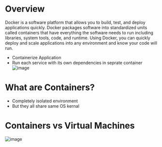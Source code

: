 # Overview
Docker is a software platform that allows you to build, test, and deploy applications quickly. Docker packages software into standardized units called containers that have everything the software needs to run including libraries, system tools, code, and runtime. Using Docker, you can quickly deploy and scale applications into any environment and know your code will run.

- Containerize Application
- Run each service with its own dependencies in seprate container
![image](https://github.com/itsarkcodes/Mastering-DevOps/assets/87442305/4c5f4abe-f166-4f30-818f-bc4d657e4a30)

# What are Containers?
- Completely isolated environment
- But they all share same OS kernal

# Containers vs Virtual Machines
![image](https://github.com/itsarkcodes/Mastering-DevOps/assets/87442305/8c57fc3e-9d9b-4bd1-a996-4f1eb6e05f64)
